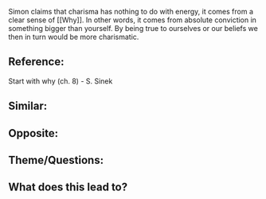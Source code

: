 Simon claims that charisma has nothing to do with energy, it comes from a clear sense of [[Why]]. In other words, it comes from absolute conviction in something bigger than yourself. By being true to ourselves or our beliefs we then in turn would be more charismatic.

## Reference:
Start with why (ch. 8) - S. Sinek

## Similar:

## Opposite: 

## Theme/Questions:

## What does this lead to?